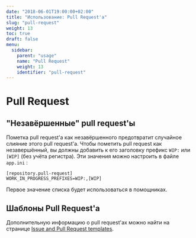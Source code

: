 ```yaml
---
date: "2018-06-01T19:00:00+02:00"
title: "Использование: Pull Request'а"
slug: "pull-request"
weight: 13
toc: true
draft: false
menu:
  sidebar:
    parent: "usage"
    name: "Pull Request"
    weight: 13
    identifier: "pull-request"
---
```


# Pull Request

## "Незавёршенные" pull request'ы

Пометка pull request'а как незавёршенного предотвратит случайное слияние этого pull request'а. Чтобы пометить pull request как незавершённый, вы должны добавить к его заголовку префикс `WIP:` или `[WIP]` (без учёта регистра). Эти значения можно настроить в файле `app.ini` :

```
[repository.pull-request]
WORK_IN_PROGRESS_PREFIXES=WIP:,[WIP]
```

Первое значение списка будет использоваться в помощниках.

## Шаблоны Pull Request'а

Дополнительную информацию о pull request'ах можно найти на странице [Issue and Pull Request templates](../issue-pull-request-templates).
